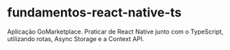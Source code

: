 # fundamentos-react-native-ts

Aplicação GoMarketplace. Praticar de React Native junto com o TypeScript, utilizando rotas, Async Storage e a Context API.
